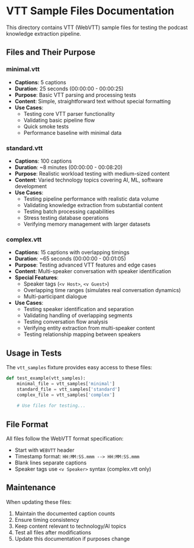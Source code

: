 # VTT Sample Files Documentation

This directory contains VTT (WebVTT) sample files for testing the podcast knowledge extraction pipeline.

## Files and Their Purpose

### minimal.vtt
- **Captions**: 5 captions
- **Duration**: 25 seconds (00:00:00 - 00:00:25)
- **Purpose**: Basic VTT parsing and processing tests
- **Content**: Simple, straightforward text without special formatting
- **Use Cases**:
  - Testing core VTT parser functionality
  - Validating basic pipeline flow
  - Quick smoke tests
  - Performance baseline with minimal data

### standard.vtt
- **Captions**: 100 captions
- **Duration**: ~8 minutes (00:00:00 - 00:08:20)
- **Purpose**: Realistic workload testing with medium-sized content
- **Content**: Varied technology topics covering AI, ML, software development
- **Use Cases**:
  - Testing pipeline performance with realistic data volume
  - Validating knowledge extraction from substantial content
  - Testing batch processing capabilities
  - Stress testing database operations
  - Verifying memory management with larger datasets

### complex.vtt
- **Captions**: 15 captions with overlapping timings
- **Duration**: ~65 seconds (00:00:00 - 00:01:05)
- **Purpose**: Testing advanced VTT features and edge cases
- **Content**: Multi-speaker conversation with speaker identification
- **Special Features**:
  - Speaker tags (`<v Host>`, `<v Guest>`)
  - Overlapping time ranges (simulates real conversation dynamics)
  - Multi-participant dialogue
- **Use Cases**:
  - Testing speaker identification and separation
  - Validating handling of overlapping segments
  - Testing conversation flow analysis
  - Verifying entity extraction from multi-speaker content
  - Testing relationship mapping between speakers

## Usage in Tests

The `vtt_samples` fixture provides easy access to these files:

```python
def test_example(vtt_samples):
    minimal_file = vtt_samples['minimal']
    standard_file = vtt_samples['standard'] 
    complex_file = vtt_samples['complex']
    
    # Use files for testing...
```

## File Format

All files follow the WebVTT format specification:
- Start with `WEBVTT` header
- Timestamp format: `HH:MM:SS.mmm --> HH:MM:SS.mmm`
- Blank lines separate captions
- Speaker tags use `<v Speaker>` syntax (complex.vtt only)

## Maintenance

When updating these files:
1. Maintain the documented caption counts
2. Ensure timing consistency  
3. Keep content relevant to technology/AI topics
4. Test all files after modifications
5. Update this documentation if purposes change